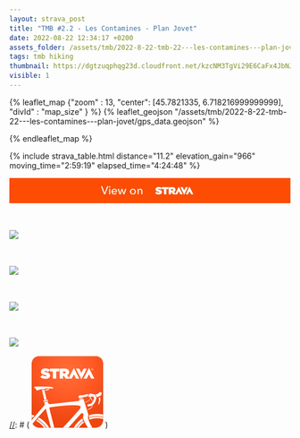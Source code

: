 ```yaml
---
layout: strava_post
title: "TMB #2.2 - Les Contamines - Plan Jovet"
date: 2022-08-22 12:34:17 +0200
assets_folder: /assets/tmb/2022-8-22-tmb-22---les-contamines---plan-jovet
tags: tmb hiking
thumbnail: https://dgtzuqphqg23d.cloudfront.net/kzcNM3TgVi29E6CaFx4JbNJIXHBgoZEbGKMctT6Eiro-768x1024.jpg
visible: 1
---
```

[//]: # "TMB #2.2 - Les Contamines - Plan Jovet"


{% leaflet_map {"zoom" : 13,
                  "center": [45.7821335, 6.718216999999999],
                 "divId" : "map_size" } %}
    {% leaflet_geojson "/assets/tmb/2022-8-22-tmb-22---les-contamines---plan-jovet/gps_data.geojson" %}

{% endleaflet_map %}





{% include strava_table.html distance="11.2" elevation_gain="966" moving_time="2:59:19" elapsed_time="4:24:48" %}

[![](/assets/strava.jpg)](https://www.strava.com/activities/7688496562)


<br />

![](https://dgtzuqphqg23d.cloudfront.net/kzcNM3TgVi29E6CaFx4JbNJIXHBgoZEbGKMctT6Eiro-768x1024.jpg)


<br />

![](https://dgtzuqphqg23d.cloudfront.net/stN2rEgjN10sHX7bRmQAZnD4r4tNxnKSDb5V4cKEgOs-1024x768.jpg)


<br />

![](https://dgtzuqphqg23d.cloudfront.net/iQnqkNp8gu8MaA4gK1GlykBZMrpiZqhTdGAMVx6GLK8-1024x768.jpg)


<br />

![](https://dgtzuqphqg23d.cloudfront.net/iGSEPE1wacSZvjGUaGpAO1vgEDHeJmb5606zCLwY9tE-1024x768.jpg)


[//]: # ( ![image tooltip here](/assets/image.png) )